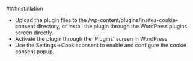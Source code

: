###Installation

* Upload the plugin files to the /wp-content/plugins/insites-cookie-consent directory, or install the plugin through the WordPress plugins screen directly.
* Activate the plugin through the 'Plugins' screen in WordPress.
* Use the Settings->Cookieconsent to enable and configure the cookie consent popup.


